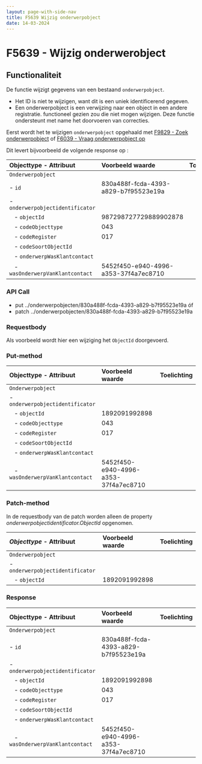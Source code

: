 ```yaml
---
layout: page-with-side-nav
title: F5639 Wijzig onderwerpobject
date: 14-03-2024
---
```


# F5639 - Wijzig onderwerobject

## Functionaliteit

De functie wijzigt gegevens van een bestaand `onderwerpobject`. 

- Het ID is niet te wijzigen, want dit is een uniek identificerend gegeven. 
- Een onderwerpobject is een verwijzing naar een object in een andere registratie. functioneel gezien zou die niet mogen wijzigen. Deze functie ondersteunt met name het doorvoeren van correcties. 

Eerst wordt het te wijzigen `onderwerpobject` opgehaald met [F9829 - Zoek onderwerpobject](./9829) of [F6039 - Vraag onderwerpobject op](./6039)

Dit levert bijvoorbeeld de volgende response op :

| Objecttype - Attribuut | Voorbeeld waarde | Toelichting |
| :----------- | :----------- | :----------- |
| `Onderwerpobject` | | |
| - `id` | 830a488f-fcda-4393-a829-b7f95523e19a | |
| - `onderwerpobjectidentificator` |  |  | 
| &nbsp;&nbsp; - `objectId` | 987298727729889902878 | |
| &nbsp;&nbsp; - `codeObjecttype` | 043 | | 
| &nbsp;&nbsp; - `codeRegister` | 017 | |
| &nbsp;&nbsp; - `codeSoortObjectId` |  |
| &nbsp;&nbsp; - `onderwerpWasKlantcontact` |  |  |
| &nbsp;&nbsp; - `wasOnderwerpVanKlantcontact` | 5452f450-e940-4996-a353-37f4a7ec8710 |  |


### API Call

- put ../onderwerpobjecten/830a488f-fcda-4393-a829-b7f95523e19a óf
- patch ../onderwerpobjecten/830a488f-fcda-4393-a829-b7f95523e19a

### Requestbody

Als voorbeeld wordt hier een wijziging het `ObjectId` doorgevoerd. 

### Put-method

| Objecttype - Attribuut | Voorbeeld waarde | Toelichting |
| :----------- | :----------- | :----------- |
| `Onderwerpobject` | | |
| - `onderwerpobjectidentificator` |  |  | 
| &nbsp;&nbsp; - `objectId` | 1892091992898 | |
| &nbsp;&nbsp; - `codeObjecttype` | 043 | | 
| &nbsp;&nbsp; - `codeRegister` | 017 | |
| &nbsp;&nbsp; - `codeSoortObjectId` |  |
| &nbsp;&nbsp; - `onderwerpWasKlantcontact` |  |  |
| &nbsp;&nbsp; - `wasOnderwerpVanKlantcontact` | 5452f450-e940-4996-a353-37f4a7ec8710 |  |

### Patch-method

In de requestbody van de patch worden alleen de property *onderwerpobjectidentificator.ObjectId* opgenomen.  

| ***Objecttype*** - Attribuut | Voorbeeld waarde | Toelichting |
| :----------- | :----------- | :----------- |
| `Onderwerpobject` | | |
| - `onderwerpobjectidentificator` |  |  | 
| &nbsp;&nbsp; - `objectId` | 1892091992898 | |

### Response

| Objecttype - Attribuut | Voorbeeld waarde | Toelichting |
| :----------- | :----------- | :----------- |
| `Onderwerpobject` | | |
| - `id` | 830a488f-fcda-4393-a829-b7f95523e19a | |
| - `onderwerpobjectidentificator` |  |  | 
| &nbsp;&nbsp; - `objectId` | 1892091992898 | |
| &nbsp;&nbsp; - `codeObjecttype` | 043 | | 
| &nbsp;&nbsp; - `codeRegister` | 017 | |
| &nbsp;&nbsp; - `codeSoortObjectId` |  |
| &nbsp;&nbsp; - `onderwerpWasKlantcontact` |  |  |
| &nbsp;&nbsp; - `wasOnderwerpVanKlantcontact` | 5452f450-e940-4996-a353-37f4a7ec8710 |  |